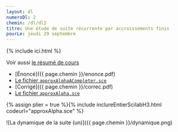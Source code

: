 ```yaml
---
layout: dl
numeroDl: 2
chemin: /dl/dl2
titre: Une étude de suite récurrente par accroissements finis
pourLe: jeudi 29 septembre
---
```


{% include ici.html %}

Voir aussi [le résumé de cours](/cours/#application-des-accroissements-finis-aux-suites-rcurrentes)

- [Énoncé]({{ page.chemin }}/enonce.pdf) 
- <a href="approxAlphaACompleter.sce" download>Le fichier `approxAlphaACompleter.sce`</a>
- [Corrigé]({{ page.chemin }}/correc.pdf)
- <a href="approxAlpha.sce" download>Le fichier `approxAlpha.sce`</a>


{% assign plier = true %}{% 
  include inclureEntierScilabH3.html codeurl="approxAlpha.sce" %}

![La dynamique de la suite (un)]({{ page.chemin }}/dynamique.png)

